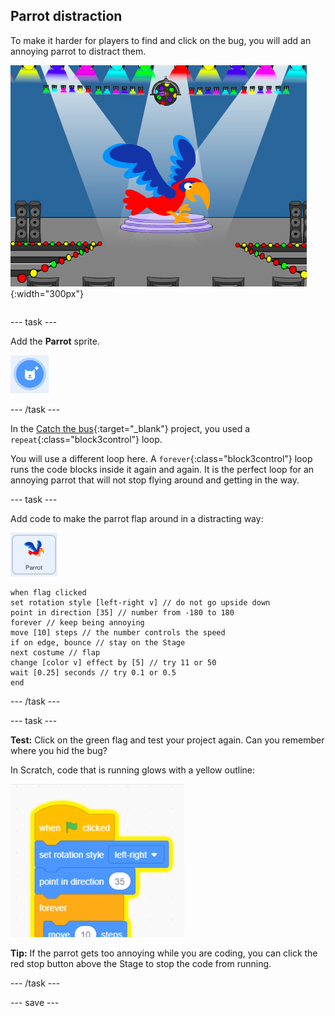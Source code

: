 ## Parrot distraction

<div style="display: flex; flex-wrap: wrap">
<div style="flex-basis: 200px; flex-grow: 1; margin-right: 15px;">
To make it harder for players to find and click on the bug, you will add an annoying parrot to distract them. 
</div>
<div>

![A colourful parrot on the Stage.](images/parrot-distraction.png){:width="300px"}

</div>
</div>

--- task ---

Add the **Parrot** sprite. 

![The 'Choose a Sprite' icon.](images/sprite-button.png)

--- /task ---

In the [Catch the bus](https://projects.raspberrypi.org/en/projects/catch-the-bus){:target="_blank"} project, you used a `repeat`{:class="block3control"} loop. 

You will use a different loop here. A `forever`{:class="block3control"} loop runs the code blocks inside it again and again. It is the perfect loop for an annoying parrot that will not stop flying around and getting in the way.

--- task ---

Add code to make the parrot flap around in a distracting way:

![The Parrot sprite.](images/parrot-sprite.png)


```blocks3
when flag clicked
set rotation style [left-right v] // do not go upside down
point in direction [35] // number from -180 to 180
forever // keep being annoying
move [10] steps // the number controls the speed
if on edge, bounce // stay on the Stage
next costume // flap
change [color v] effect by [5] // try 11 or 50
wait [0.25] seconds // try 0.1 or 0.5
end
```

--- /task ---

--- task ---

**Test:** Click on the green flag and test your project again. Can you remember where you hid the bug? 

In Scratch, code that is running glows with a yellow outline:

![](images/running-code.png)    

**Tip:** If the parrot gets too annoying while you are coding, you can click the red stop button above the Stage to stop the code from running.

--- /task ---

--- save ---
